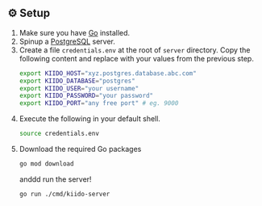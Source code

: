 ## ⚙️ Setup

1. Make sure you have [Go](https://go.dev/doc/install) installed.
2. Spinup a [PostgreSQL](https://www.postgresql.org/download/) server.
3. Create a file `credentials.env` at the root of `server` directory. Copy the following content and replace with your values from the previous step.
      ```bash
      export KIIDO_HOST="xyz.postgres.database.abc.com"
      export KIIDO_DATABASE="postgres"
      export KIIDO_USER="your username"
      export KIIDO_PASSWORD="your password"
      export KIIDO_PORT="any free port" # eg. 9000
      ```
4. Execute the following in your default shell.
      ```bash
      source credentials.env
      ```
5. Download the required Go packages
      ```bash
      go mod download
      ```
      anddd run the server!
      ```bash
      go run ./cmd/kiido-server
      ```